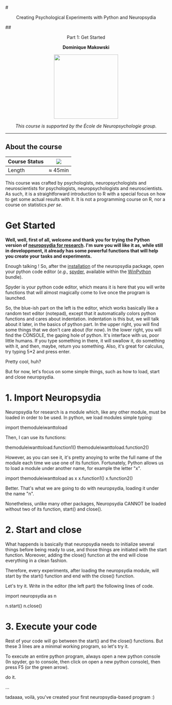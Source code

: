 #<p align="center">Creating Psychological Experiments with Python and Neuropsydia</p>
##<p align="center">Part 1: Get Started</p>
**<p align="center">Dominique Makowski</p>**

<p align="center"><img src="https://biblineuropsy.files.wordpress.com/2016/08/n.png" width="200"></p>


*<p align="center">This course is supported by the École de Neuropsychologie group.</p>*

---

## About the course


| Course Status | ![](https://img.shields.io/badge/status-open-brightgreen.svg) |
|---------------|---|
| Length | ≈ 45min |


This course was crafted by psychologists, neuropsychologists and neuroscientists for psychologists, neuropsychologists and neuroscientists.
As such, it is a straightforward introduction to R with a special focus on how to get some actual results with it.
It is not a programming course on R, nor a course on statistics *per se*.
# Get Started

**Well, well, first of all, welcome and thank you for trying the Python version of [neuropsydia for research](https://github.com/neuropsychology/neuropsychology.R). I'm sure you will like it as, while still in developpment, it already has some powerful functions that will help you create your tasks and experiments.**
 
Enough talking ! So, after the [installation](https://github.com/neuropsychology/Neuropsydia.py#installation) of the neuropsydia package, open your python code editor (*e.g.,* [spyder](https://pythonhosted.org/spyder/installation.html), available within the [WinPython](https://winpython.github.io/) bundle).
 
Spyder is your python code editor, which means it is here that you will write functions that will almost magically come to live once the program is launched.
 
So, the blue-ish part on the left is the editor, which works basically like a random text editor (notepad), except that it automatically colors python functions and cares about indentation.
indentation
      is
            this
                    but,
we will talk about it later, in the basics of python part. In the upper right, you will find some things that we don't care about (for now). In the lower right, you will find the CONSOLE, the gaping hole of python. It's interface with us, poor little humans. If you type something in there, it will swallow it, do something with it, and then, maybe, return you something. Also, it's great for calculus, try typing 5*2 and press enter.
 
Pretty cool, huh?
 
But for now, let's focus on some simple things, such as how to load, start and close neuropsydia.
 
 
# 1. Import Neuropsydia
 
Neuropsydia for research is a module which, like any other module, must be loaded in order to be used. In python, we load modules simple typing:
 
import themoduleiwanttoload
 
Then, I can use its functions:
 
themoduleiwanttoload.function1()
themoduleiwanttoload.function2()
 
However, as you can see it, it's pretty anoying to write the full name of the module each time we use one of its function. Fortunately, Python allows us to load a module under another name, for example the letter "x".
 
import themoduleiwanttoload as x
x.function1()
x.function2()
 
Better. That's what we are going to do with neuropsydia, loading it under the name "n".
 
Nonetheless, unlike many other packages, Neuropsydia CANNOT be loaded without two of its function, start() and close().
 
 
 
# 2. Start and close
 
What happends is basically that neuropsydia needs to initialize several things before being ready to use, and those things are initiated with the start function. Moreover, adding the close() function at the end will close everything in a clean fashion. 
 
Therefore, every experiments, after loading the neuropsydia module, will start by the start() function and end with the close() function.
 
Let's try it. Write in the editor (the left part) the following lines of code.
 
import neuropsydia as n
 
n.start()
n.close()
 
 
 
# 3. Execute your code
 
Rest of your code will go between the start() and the close() functions. But these 3 lines are a minimal working program, so let's try it.
 
To execute an entire python program, always open a new python console (In spyder, go to console, then click on open a new python console), then press F5 (or the green arrow).
 
do it.
 
...
 
tadaaaa, voilà, you've created your first neuropsydia-based program :)
